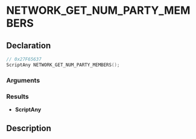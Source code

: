 # NETWORK_GET_NUM_PARTY_MEMBERS

## Declaration
```cpp
// 0x27F65637
ScriptAny NETWORK_GET_NUM_PARTY_MEMBERS();
```

### Arguments

### Results
- **ScriptAny**

## Description
